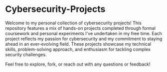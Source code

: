 # Cybersecurity-Projects
Welcome to my personal collection of cybersecurity projects! This repository features a mix of hands-on projects completed through formal coursework and personal experiments I've undertaken in my free time. Each project reflects my passion for cybersecurity and my commitment to staying ahead in an ever-evolving field. These projects showcase my technical skills, problem-solving approach, and enthusiasm for tackling complex security challenges.

Feel free to explore, fork, or reach out with any questions or feedback!

